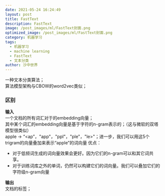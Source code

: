 ```yaml
---
date: 2021-05-24 16:24:49
layout: post
title: FastText
description: FastText
image: /post_images/ml/FastText封面.png
optimized_image: /post_images/ml/FastText封面.png
category: 机器学习
tags:
  - 机器学习
  - machine learning
  - FastText
  - 文本分类
author: 沙中世界
---
```


一种文本分类算法；<br>
算法模型架构与CBOW的word2vec类似；<br>
### 区别
**输入**<br>
一个文档的所有词汇对于的embedding向量；<br>
其中某个词汇的embedding向量是基于字符的n-gram表示的；（这与微软的双塔模型很类似）<br>
apple → “<ap”，"app"，"ppl"，"ple"，"le>"；进一步，我们可以用这5个trigram的向量叠加来表示“apple”的词向量
优点：<br>
- 对于低频词生成的词向量效果会更好。因为它们的n-gram可以和其它词共享。
- 对于训练词库之外的单词，仍然可以构建它们的词向量。我们可以叠加它们的字符级n-gram向量

**输出**<br>
文档的标签；